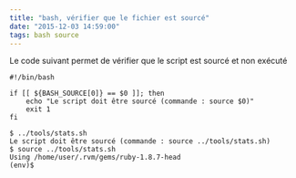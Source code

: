 ```yaml
---
title: "bash, vérifier que le fichier est sourcé"
date: "2015-12-03 14:59:00"
tags: bash source
---
```

Le code suivant permet de vérifier que le script est sourcé et non exécuté


```
#!/bin/bash

if [[ ${BASH_SOURCE[0]} == $0 ]]; then
    echo "Le script doit être sourcé (commande : source $0)"
    exit 1
fi
```


```
$ ../tools/stats.sh 
Le script doit être sourcé (commande : source ../tools/stats.sh)
$ source ../tools/stats.sh 
Using /home/user/.rvm/gems/ruby-1.8.7-head
(env)$
```
